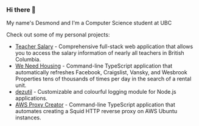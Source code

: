 ### Hi there 👋

My name's Desmond and I'm a Computer Science student at UBC

Check out some of my personal projects:
- [Teacher Salary](https://teachersalary.vercel.app/) - Comprehensive full-stack web application that allows you to access the salary information of nearly all teachers in British Columbia.
- [We Need Housing](https://github.com/dezchai/we-need-housing) - Command-line TypeScript application that automatically refreshes Facebook, Craigslist, Vansky, and Wesbrook Properties tens of thousands of times per day in the search of a rental unit.
- [dezutil](https://github.com/dezchai/dezutil) - Customizable and colourful logging module for Node.js applications.
- [AWS Proxy Creator](https://github.com/dezchai/aws-proxy-creator) - Command-line TypeScript application that automates creating a Squid HTTP reverse proxy on AWS Ubuntu instances.
<!--
**dezchai/dezchai** is a ✨ _special_ ✨ repository because its `README.md` (this file) appears on your GitHub profile.

Here are some ideas to get you started:

- 🔭 I’m currently working on ...
- 🌱 I’m currently learning ...
- 👯 I’m looking to collaborate on ...
- 🤔 I’m looking for help with ...
- 💬 Ask me about ...
- 📫 How to reach me: ...
- 😄 Pronouns: ...
- ⚡ Fun fact: ...
-->
